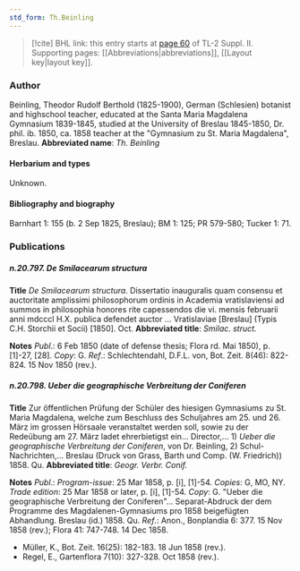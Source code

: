 ```yaml
---
std_form: Th.Beinling
---
```


> [!cite] BHL link: this entry starts at [page 60](https://www.biodiversitylibrary.org/page/33265257) of TL-2 Suppl. II.
> Supporting pages: [[Abbreviations|abbreviations]], [[Layout key|layout key]].

### Author

Beinling, Theodor Rudolf Berthold (1825-1900), German (Schlesien) botanist and highschool teacher, educated at the Santa Maria Magdalena Gymnasium 1839-1845, studied at the University of Breslau 1845-1850, Dr. phil. ib. 1850, ca. 1858 teacher at the "Gymnasium zu St. Maria Magdalena", Breslau. 
**Abbreviated name**: *Th. Beinling*

#### Herbarium and types

Unknown.

#### Bibliography and biography

Barnhart 1: 155 (b. 2 Sep 1825, Breslau); BM 1: 125; PR 579-580; Tucker 1: 71.

### Publications

##### n.20.797. De Smilacearum structura

**Title**
*De Smilacearum structura*. Dissertatio inauguralis quam consensu et auctoritate amplissimi philosophorum ordinis in Academia vratislaviensi ad summos in philosophia honores rite capessendos die vi. mensis februarii anni mdcccl H.X. publica defendet auctor ... Vratislaviae \[Breslau\] (Typis C.H. Storchii et Socii) \[1850\]. Oct.
**Abbreviated title**: *Smilac. struct.*

**Notes**
*Publ*.: 6 Feb 1850 (date of defense thesis; Flora rd. Mai 1850), p. \[1\]-27, \[28\]. *Copy*: G.
*Ref*.: Schlechtendahl, D.F.L. von, Bot. Zeit. 8(46): 822-824. 15 Nov 1850 (rev.).

##### n.20.798. Ueber die geographische Verbreitung der Coniferen

**Title**
Zur öffentlichen Prüfung der Schüler des hiesigen Gymnasiums zu St. Maria Magdalena, welche zum Beschluss des Schuljahres am 25. und 26. März im grossen Hörsaale veranstaltet werden soll, sowie zu der Redeübung am 27. März ladet ehrerbietigst ein... Director,... 1) *Ueber die geographische Verbreitung der Coniferen*, von Dr. Beinling, 2) Schul-Nachrichten,... Breslau (Druck von Grass, Barth und Comp. (W. Friedrich)) 1858. Qu.
**Abbreviated title**: *Geogr. Verbr. Conif.*

**Notes**
*Publ*.: *Program-issue*: 25 Mar 1858, p. \[i\], \[1\]-54. *Copies*: G, MO, NY.
*Trade edition*: 25 Mar 1858 or later, p. \[i\], \[1\]-54. *Copy*: G. "Ueber die geographische Verbreitung der Coniferen"... Separat-Abdruck der dem Programme des Magdalenen-Gymnasiums pro 1858 beigefügten Abhandlung. Breslau (id.) 1858. Qu.
*Ref*.: Anon., Bonplandia 6: 377. 15 Nov 1858 (rev.); Flora 41: 747-748. 14 Dec 1858.
- Müller, K., Bot. Zeit. 16(25): 182-183. 18 Jun 1858 (rev.).
- Regel, E., Gartenflora 7(10): 327-328. Oct 1858 (rev.).

